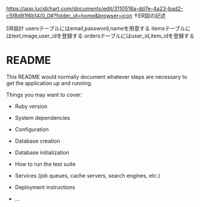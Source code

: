 https://app.lucidchart.com/documents/edit/3110518a-dd7e-4a23-bad2-c5f8d91f6b14/0_0#?folder_id=home&browser=icon
↑ER図の記述

DB設計
usersテーブルにはemail,password,nameを用意する
itemsテーブルにはtext,image,user_idを登録する
ordersテーブルにはuser_id,item_idを登録する


# README

This README would normally document whatever steps are necessary to get the
application up and running.

Things you may want to cover:

* Ruby version

* System dependencies

* Configuration

* Database creation

* Database initialization

* How to run the test suite

* Services (job queues, cache servers, search engines, etc.)

* Deployment instructions

* ...
